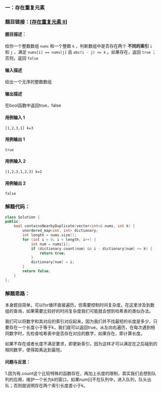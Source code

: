 ### 一：存在重复元素



### 题目链接：[[存在重复元素 II](https://leetcode.cn/problems/contains-duplicate-ii/)]



#### 题目描述：

给你一个整数数组 `nums` 和一个整数 `k` ，判断数组中是否存在两个 **不同的索引** `i` 和 `j` ，满足 `nums[i] == nums[j]` 且 `abs(i - j) <= k` 。如果存在，返回 `true` ；否则，返回 `false` 

#### 输入描述

给出一个无序的整数数组

#### 输出描述

在bool函数中返回true，false

#### 用例输入 1

```
[1,2,3,1] k=3
```

#### 用例输出 1



```
true
```

#### 用例输入 2

```
[1,2,3,1,2,3] k=2
```

#### 用例输出 2

```
false
```

### 解题代码：



```cpp
class Solution {
public:
    bool containsNearbyDuplicate(vector<int>& nums, int k) {
        unordered_map<int, int> dictionary;
        int length = nums.size();
        for (int i = 0; i < length; i++) {
            int num = nums[i];
            if (dictionary.count(num) && i - dictionary[num] <= k) {
                return true;
            }
            dictionary[num] = i;
        }
        return false;
    }
};
```



### 解题思路：

本身题目简单，可以for循环直接遍历，但需要控制时间复杂度。在这里涉及到数组的查询，如果需要比较好的时间复杂度我们可能就会想到哈希表的类似办法。

我们可以将数字和其对应的索引对应起来，因为我们并不找最短的长度是多少，只要存在一个长度小于等于k，我们就可以返回true。从左向右遍历，在每次遇到相同数字时，先检查哈希表中是否存在对应的数字，如果存在，即计算长度。

如果不存在或者长度不满足要求，即更新索引，因为这样才可以满足在之后碰到的相同数字，使得距离达到最短。

#### 问题与反思：

1.因为有.count这个比较特殊的函数存在，再加上长度的限制，其实我们会想到队列的应用，维护一个长为k的窗口，如果num[i]不在队列中，进入队列，队头出队；否则就说明存在两个索引长度差小于k。



